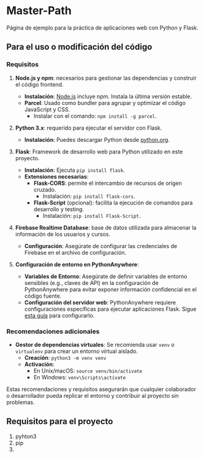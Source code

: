 # Master-Path

Página de ejemplo para la práctica de aplicaciones web con Python y Flask.

## Para el uso o modificación del código

### Requisitos

1. **Node.js y npm**: necesarios para gestionar las dependencias y construir el código frontend.
   - **Instalación**: [Node.js](https://nodejs.org) incluye npm. Instala la última versión estable.
   - **Parcel**: Usado como bundler para agrupar y optimizar el código JavaScript y CSS.
     - Instalar con el comando: `npm install -g parcel`.

2. **Python 3.x**: requerido para ejecutar el servidor con Flask.
   - **Instalación**: Puedes descargar Python desde [python.org](https://www.python.org).

3. **Flask**: Framework de desarrollo web para Python utilizado en este proyecto.
   - **Instalación**: Ejecuta `pip install flask`.
   - **Extensiones necesarias**:
     - **Flask-CORS**: permite el intercambio de recursos de origen cruzado.
       - Instalación: `pip install flask-cors`.
     - **Flask-Script** (opcional): facilita la ejecución de comandos para desarrollo y testing.
       - Instalación: `pip install Flask-Script`.

4. **Firebase Realtime Database**: base de datos utilizada para almacenar la información de los usuarios y cursos.
   - **Configuración**: Asegúrate de configurar las credenciales de Firebase en el archivo de configuración.

5. **Configuración de entorno en PythonAnywhere**:
   - **Variables de Entorno**: Asegúrate de definir variables de entorno sensibles (e.g., claves de API) en la configuración de PythonAnywhere para evitar exponer información confidencial en el código fuente.
   - **Configuración del servidor web**: PythonAnywhere requiere configuraciones específicas para ejecutar aplicaciones Flask. Sigue [esta guía](https://help.pythonanywhere.com/pages/Flask/) para configurarlo.

### Recomendaciones adicionales

- **Gestor de dependencias virtuales**: Se recomienda usar `venv` o `virtualenv` para crear un entorno virtual aislado.
  - **Creación**: `python3 -m venv venv`
  - **Activación**: 
    - En Unix/macOS: `source venv/bin/activate`
    - En Windows: `venv\Scripts\activate`

Estas recomendaciones y requisitos asegurarán que cualquier colaborador o desarrollador pueda replicar el entorno y contribuir al proyecto sin problemas.

## Requisitos para el proyecto
1. pyhton3
2. pip
3. 
